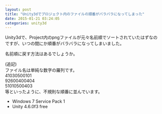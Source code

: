 ```yaml
---
layout: post
title: "Unity3dでプロジェクト内のファイルの順番がバラバラになってしまった"
date: 2015-01-21 03:24:05
categories: unity3d
---
```

<p>Unity3dで、Project内のpngファイルが元々名前順でソートされていたはずなのですが、いつの間にか順番がバラバラになってしまいました。</p>

<p>名前順に戻す方法はあるでしょうか。</p>

<p>(追記)<br>
ファイル名は単純な数字の羅列です。<br>
41030500101<br>
92600400404<br>
51010500403<br>
等といったように、不規則な順番に並んでいます。</p>

<ul>
<li>Windows 7 Service Pack 1</li>
<li>Unity 4.6.0f3 free</li>
</ul>
